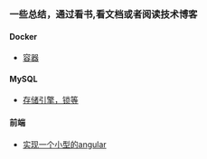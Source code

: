 ### 一些总结，通过看书,看文档或者阅读技术博客

#### Docker

* [容器](https://github.com/ZKeLin/Miscellaneous/blob/master/Docker/Documents/%E5%AE%B9%E5%99%A8.md)

#### MySQL

* [存储引擎，锁等](https://github.com/ZKeLin/Miscellaneous/blob/master/MYSQL/Documents/%E5%AD%98%E5%82%A8%E5%BC%95%E6%93%8E%EF%BC%8C%E9%94%81%E7%AD%89.md)

#### 前端

* [实现一个小型的angular](https://github.com/ZKeLin/Miscellaneous/blob/master/%E5%89%8D%E7%AB%AF/Documents/angular.md)
